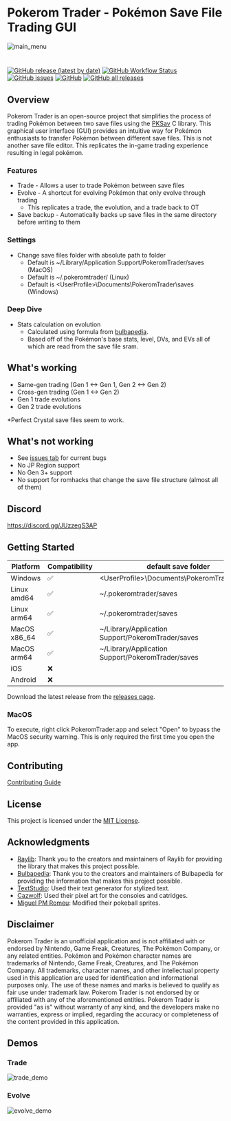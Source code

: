 # Pokerom Trader - Pokémon Save File Trading GUI

![main_menu](https://github.com/savaughn/pokerom-trader/assets/25937456/78ef12ba-b04c-471d-a1b2-36bc55ab731e)

#
[![GitHub release (latest by date)](https://img.shields.io/github/v/release/savaughn/pokerom-trader)](https://github.com/savaughn/pokerom-trader/releases) [![GitHub Workflow Status](https://img.shields.io/github/actions/workflow/status/savaughn/pokerom-trader/build-macos.yml?branch=main)](https://github.com/savaughn/pokerom-trader/actions) [![GitHub issues](https://img.shields.io/github/issues/savaughn/pokerom-trader)](https://github.com/savaughn/pokerom-trader/issues) [![GitHub](https://img.shields.io/github/license/savaughn/pokerom-trader)](https://github.com/savaughn/pokerom-trader/blob/main/LICENSE) [![GitHub all releases](https://img.shields.io/github/downloads/savaughn/pokerom-trader/total)](https://github.com/savaughn/pokerom-trader/releases)

## Overview

Pokerom Trader is an open-source project that simplifies the process of trading Pokémon between two save files using the [PKSav](https://github.com/savaughn/pksav) C library. This graphical user interface (GUI) provides an intuitive way for Pokémon enthusiasts to transfer Pokémon between different save files. This is not another save file editor. This replicates the in-game trading experience resulting in legal pokémon.

### Features
- Trade - Allows a user to trade Pokémon between save files
- Evolve - A shortcut for evolving Pokémon that only evolve through trading
  - This replicates a trade, the evolution, and a trade back to OT
- Save backup - Automatically backs up save files in the same directory before writing to them

### Settings 

- Change save files folder with absolute path to folder
  - Default is ~/Library/Application Support/PokeromTrader/saves (MacOS)
  - Default is ~/.pokeromtrader/ (Linux)
  - Default is \<UserProfile\>\\Documents\\PokeromTrader\\saves (Windows)

### Deep Dive
- Stats calculation on evolution
  - Calculated using formula from [bulbapedia](https://bulbapedia.bulbagarden.net/wiki/Stats).
  - Based off of the Pokémon's base stats, level, DVs, and EVs all of which are read from the save file sram.

## What's working

- Same-gen trading  (Gen 1 <-> Gen 1, Gen 2 <-> Gen 2)
- Cross-gen trading (Gen 1 <-> Gen 2)
- Gen 1 trade evolutions
- Gen 2 trade evolutions

*Perfect Crystal save files seem to work.

## What's not working
- See [issues tab](https://github.com/savaughn/pokerom-trader/issues) for current bugs 
- No JP Region support
- No Gen 3+ support
- No support for romhacks that change the save file structure (almost all of them)

## Discord
https://discord.gg/JUzzegS3AP

## Getting Started

| Platform          | Compatibility   | default save folder |
|-------------------|-----------------|---------|
| Windows           | ✅ | \<UserProfile\>\\Documents\\PokeromTrader\\saves
| Linux amd64       | ✅ |~/.pokeromtrader/saves
| Linux arm64       | ✅ |~/.pokeromtrader/saves
| MacOS x86_64      | ✅  |~/Library/Application Support/PokeromTrader/saves 
| MacOS arm64       | ✅  |~/Library/Application Support/PokeromTrader/saves 
| iOS               | ❌  |
| Android           | ❌  |


Download the latest release from the [releases page](https://github.com/savaughn/pokerom-trader/releases).

### MacOS
To execute, right click PokeromTrader.app and select "Open" to bypass the MacOS security warning. This is only required the first time you open the app.

## Contributing
 
 [Contributing Guide](CONTRIBUTING.md)

## License

This project is licensed under the [MIT License](LICENSE).

## Acknowledgments

- [Raylib](www.github.com/raysan5/raylib): Thank you to the creators and maintainers of Raylib for providing the library that makes this project possible.
- [Bulbapedia](https://bulbapedia.bulbagarden.net/wiki/Main_Page): Thank you to the creators and maintainers of Bulbapedia for providing the information that makes this project possible.
- [TextStudio](https://www.textstudio.com/logo/pokemon-3d-text-318): Used their text generator for stylized text.
- [Cazwolf](https://cazwolf.itch.io/caz-pixel-consoles): Used their pixel art for the consoles and catridges.
- [Miguel PM Romeu](https://miguel-pm-romeu.itch.io/pack-of-pokeballs): Modified their pokeball sprites.

## Disclaimer
Pokerom Trader is an unofficial application and is not affiliated with or endorsed by Nintendo, Game Freak, Creatures, The Pokémon Company, or any related entities. Pokémon and Pokémon character names are trademarks of Nintendo, Game Freak, Creatures, and The Pokémon Company. All trademarks, character names, and other intellectual property used in this application are used for identification and informational purposes only. The use of these names and marks is believed to qualify as fair use under trademark law. Pokerom Trader is not endorsed by or affiliated with any of the aforementioned entities. Pokerom Trader is provided "as is" without warranty of any kind, and the developers make no warranties, express or implied, regarding the accuracy or completeness of the content provided in this application.

## Demos
### Trade

![trade_demo](https://github.com/savaughn/pokerom-trader/assets/25937456/d33ebe5f-d3ab-4b58-b67e-9cc4a8c7633f)

### Evolve

![evolve_demo](https://github.com/savaughn/pokerom-trader/assets/25937456/4e97170c-d3ed-44ee-9fe5-19c5c25792ee)

